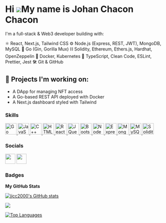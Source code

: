 Hi ![](https://user-images.githubusercontent.com/18350557/176309783-0785949b-9127-417c-8b55-ab5a4333674e.gif)My name is Johan Chacon Chacon
===========================================================================================================================================


I'm a full-stack & Web3 developer building with:

⚛️ React, Next.js, Tailwind CSS
⚙️ Node.js (Express, REST, JWT), MongoDB, MySQL
🐹 Go (Gin, Gorilla Mux)
⛓️ Solidity, Ethereum, Ethers.js, Hardhat, OpenZeppelin
🐳 Docker, Kubernetes
🧪 TypeScript, Clean Code, ESLint, Prettier, Jest
🛠️ Git & GitHub

## 🔭 Projects I'm working on:
- A DApp for managing NFT access
- A Go-based REST API deployed with Docker
- A Next.js dashboard styled with Tailwind

### Skills

<p align="left">
  <a href="https://go.dev/doc/" target="_blank" rel="noreferrer">
    <img src="https://raw.githubusercontent.com/danielcranney/readme-generator/main/public/icons/skills/go-colored.svg" width="36" height="36" alt="Go" />
  </a>
  <a href="https://developer.mozilla.org/en-US/docs/Web/JavaScript" target="_blank" rel="noreferrer">
    <img src="https://raw.githubusercontent.com/danielcranney/readme-generator/main/public/icons/skills/javascript-colored.svg" width="36" height="36" alt="JavaScript" />
  </a>
  <a href="https://docs.microsoft.com/en-us/cpp/?view=msvc-170" target="_blank" rel="noreferrer">
    <img src="https://raw.githubusercontent.com/danielcranney/readme-generator/main/public/icons/skills/cplusplus-colored.svg" width="36" height="36" alt="C++" />
  </a>
  <a href="https://developer.mozilla.org/en-US/docs/Glossary/HTML5" target="_blank" rel="noreferrer">
    <img src="https://raw.githubusercontent.com/danielcranney/readme-generator/main/public/icons/skills/html5-colored.svg" width="36" height="36" alt="HTML5" />
  </a>
  <a href="https://reactjs.org/" target="_blank" rel="noreferrer">
    <img src="https://raw.githubusercontent.com/danielcranney/readme-generator/main/public/icons/skills/react-colored.svg" width="36" height="36" alt="React" />
  </a>
  <a href="https://jquery.com/" target="_blank" rel="noreferrer">
    <img src="https://raw.githubusercontent.com/danielcranney/readme-generator/main/public/icons/skills/jquery-colored.svg" width="36" height="36" alt="JQuery" />
  </a>
  <a href="https://getbootstrap.com/" target="_blank" rel="noreferrer">
    <img src="https://raw.githubusercontent.com/danielcranney/readme-generator/main/public/icons/skills/bootstrap-colored.svg" width="36" height="36" alt="Bootstrap" />
  </a>
  <a href="https://nodejs.org/en/" target="_blank" rel="noreferrer">
    <img src="https://raw.githubusercontent.com/danielcranney/readme-generator/main/public/icons/skills/nodejs-colored.svg" width="36" height="36" alt="NodeJS" />
  </a>
  <a href="https://expressjs.com/" target="_blank" rel="noreferrer">
    <img src="https://raw.githubusercontent.com/danielcranney/readme-generator/main/public/icons/skills/express-colored.svg" width="36" height="36" alt="Express" />
  </a>
  <a href="https://www.mongodb.com/" target="_blank" rel="noreferrer">
    <img src="https://raw.githubusercontent.com/danielcranney/readme-generator/main/public/icons/skills/mongodb-colored.svg" width="36" height="36" alt="MongoDB" />
  </a>
  <a href="https://www.mysql.com/" target="_blank" rel="noreferrer">
    <img src="https://raw.githubusercontent.com/danielcranney/readme-generator/main/public/icons/skills/mysql-colored.svg" width="36" height="36" alt="MySQL" />
  </a>
  <a href="https://docs.soliditylang.org/" target="_blank" rel="noreferrer">
    <img src="https://raw.githubusercontent.com/danielcranney/readme-generator/main/public/icons/skills/solidity-colored.svg" width="36" height="36" alt="Solidity" />
  </a>

</p>


### Socials

<p align="left"> <a href="https://www.github.com/jjcc2000" target="_blank" rel="noreferrer"><img src="https://raw.githubusercontent.com/danielcranney/readme-generator/main/public/icons/socials/github.svg" width="32" height="32" /></a> <a href="https://www.linkedin.com/in/johan-chacon-chacon-4a350b217/" target="_blank" rel="noreferrer"><img src="https://raw.githubusercontent.com/danielcranney/readme-generator/main/public/icons/socials/linkedin.svg" width="32" height="32" /></a></p>

### Badges

<b>My GitHub Stats</b>

<a href="http://www.github.com/jjcc2000"><img src="https://github-readme-stats-eight-chi-99.vercel.app/api?username=jjcc2000&show_icons=true&hide=&count_private=true&title_color=10b981&text_color=ffffff&icon_color=84cc16&bg_color=0f172a&hide_border=true&show_icons=true" alt="jjcc2000's GitHub stats" /></a>

<a href="http://www.github.com/jjcc2000"><img src="https://github-readme-streak-stats.herokuapp.com/?user=jjcc2000&stroke=ffffff&background=0f172a&ring=10b981&fire=10b981&currStreakNum=ffffff&currStreakLabel=10b981&sideNums=ffffff&sideLabels=ffffff&dates=ffffff&hide_border=true" /></a>


<a href="https://github.com/jjcc2000" align="left"><img src="https://github-readme-stats-eight-chi-99.vercel.app/api/top-langs/?username=jjcc2000&langs_count=10&title_color=10b981&text_color=ffffff&icon_color=84cc16&bg_color=0f172a&hide_border=true&locale=en&custom_title=Top%20%Languages" alt="Top Languages" /></a>
